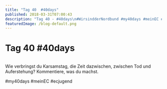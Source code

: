 ```yaml
---
title: "Tag 40  #40days"
published: 2018-03-31T07:00:43
description: "Tag 40 - #40days\n#WirsindderNordbund #my40days #meinEC #ecjugend"
featuredImage: /blog-default.png
---
```


# Tag 40  #40days

<img loading="lazy" src="/old/40DAYS_03-31_OUT-tag-40.jpg" alt>

Wie verbringst du Karsamstag, die Zeit dazwischen, zwischen Tod und Auferstehung? Kommentiere, was du machst.

#my40days #meinEC #ecjugend